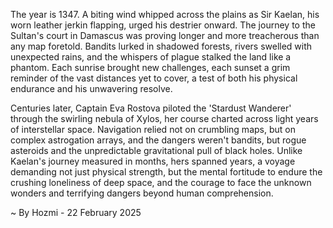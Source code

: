 
The year is 1347.  A biting wind whipped across the plains as Sir Kaelan, his worn leather jerkin flapping, urged his destrier onward.  The journey to the Sultan's court in Damascus was proving longer and more treacherous than any map foretold.  Bandits lurked in shadowed forests, rivers swelled with unexpected rains, and the whispers of plague stalked the land like a phantom.  Each sunrise brought new challenges, each sunset a grim reminder of the vast distances yet to cover, a test of both his physical endurance and his unwavering resolve.


Centuries later, Captain Eva Rostova piloted the 'Stardust Wanderer' through the swirling nebula of Xylos, her course charted across light years of interstellar space.  Navigation relied not on crumbling maps, but on complex astrogation arrays, and the dangers weren't bandits, but rogue asteroids and the unpredictable gravitational pull of black holes.  Unlike Kaelan's journey measured in months, hers spanned years, a voyage demanding not just physical strength, but the mental fortitude to endure the crushing loneliness of deep space, and the courage to face the unknown wonders and terrifying dangers beyond human comprehension.

~ By Hozmi - 22 February 2025
